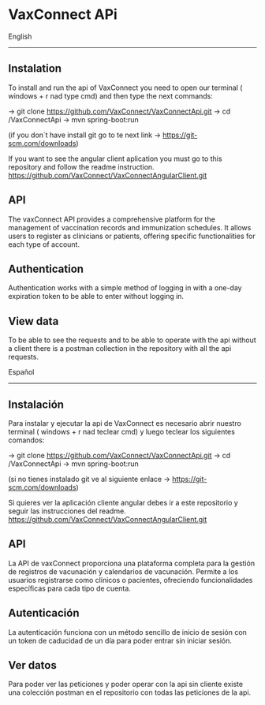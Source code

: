 <h1>VaxConnect APi</h1>

<p>English</p>
<hr>

<h2>Instalation</h2>

To install and run the api of VaxConnect you need to open our terminal ( windows + r nad type cmd) and then type the next commands:

-> git clone https://github.com/VaxConnect/VaxConnectApi.git 
-> cd /VaxConnectApi
-> mvn spring-boot:run

(if you don´t have install git go to te next link -> https://git-scm.com/downloads)

If you want to see the angular client aplication you must go to this repository and follow the readme instruction.
https://github.com/VaxConnect/VaxConnectAngularClient.git 

<h2>  
API
</h2> 

The vaxConnect API provides a comprehensive platform for the management of vaccination records and immunization schedules. It allows users to register as clinicians or patients, offering specific functionalities for each type of account.

<h2>
Authentication
</h2>

Authentication works with a simple method of logging in with a one-day expiration token to be able to enter without logging in.

<h2>
View data
</h2>

To be able to see the requests and to be able to operate with the api without a client there is a postman collection in the repository with all the api requests.

<p>Español</p>
<hr>

<h2>Instalación</h2>

Para instalar y ejecutar la api de VaxConnect es necesario abrir nuestro terminal ( windows + r nad teclear cmd) y luego teclear los siguientes comandos:

-> git clone https://github.com/VaxConnect/VaxConnectApi.git 
-> cd /VaxConnectApi
-> mvn spring-boot:run

(si no tienes instalado git ve al siguiente enlace -> https://git-scm.com/downloads)

Si quieres ver la aplicación cliente angular debes ir a este repositorio y seguir las instrucciones del readme.
https://github.com/VaxConnect/VaxConnectAngularClient.git 

<h2>  
API
</h2> 

La API de vaxConnect proporciona una plataforma completa para la gestión de registros de vacunación y calendarios de vacunación. Permite a los usuarios registrarse como clínicos o pacientes, ofreciendo funcionalidades específicas para cada tipo de cuenta.

<h2>
Autenticación
</h2>

La autenticación funciona con un método sencillo de inicio de sesión con un token de caducidad de un día para poder entrar sin iniciar sesión.

<h2>
Ver datos
</h2>

Para poder ver las peticiones y poder operar con la api sin cliente existe una colección postman en el repositorio con todas las peticiones de la api.
